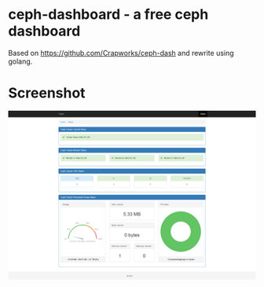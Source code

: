 # ceph-dashboard - a free ceph dashboard 

Based on https://github.com/Crapworks/ceph-dash and rewrite using golang.

# Screenshot
![ceph dashboard screenshot](/screenshot/ceph_dashboard_screenshot.png)
